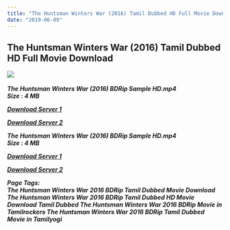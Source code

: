 ```yaml
---
title: "The Huntsman Winters War (2016) Tamil Dubbed HD Full Movie Download"
date: "2019-06-09"
---
```


## The Huntsman Winters War (2016) Tamil Dubbed HD Full Movie Download

![](https://images.moviebuff.com/101fc1e4-ad1e-46a7-900f-27a46507e8e2?w=1000) 

_**The Huntsman Winters War (2016) BDRip Sample HD.mp4  
Size : 4 MB**_

[_**Download Server 1**_](http://du1.wetransfer.vip/files/Tamil{c159298fb141cbadc7232f68964181f47c3dba5abf1fc31c2462b14f0846cd70}20Dubbed{c159298fb141cbadc7232f68964181f47c3dba5abf1fc31c2462b14f0846cd70}20Movies/Tamil{c159298fb141cbadc7232f68964181f47c3dba5abf1fc31c2462b14f0846cd70}20Recent{c159298fb141cbadc7232f68964181f47c3dba5abf1fc31c2462b14f0846cd70}20Dubbed{c159298fb141cbadc7232f68964181f47c3dba5abf1fc31c2462b14f0846cd70}20Movies/The{c159298fb141cbadc7232f68964181f47c3dba5abf1fc31c2462b14f0846cd70}20Huntsman{c159298fb141cbadc7232f68964181f47c3dba5abf1fc31c2462b14f0846cd70}20Winters{c159298fb141cbadc7232f68964181f47c3dba5abf1fc31c2462b14f0846cd70}20War{c159298fb141cbadc7232f68964181f47c3dba5abf1fc31c2462b14f0846cd70}20(2016)/The{c159298fb141cbadc7232f68964181f47c3dba5abf1fc31c2462b14f0846cd70}20Huntsman{c159298fb141cbadc7232f68964181f47c3dba5abf1fc31c2462b14f0846cd70}20Winters{c159298fb141cbadc7232f68964181f47c3dba5abf1fc31c2462b14f0846cd70}20War{c159298fb141cbadc7232f68964181f47c3dba5abf1fc31c2462b14f0846cd70}20(2016){c159298fb141cbadc7232f68964181f47c3dba5abf1fc31c2462b14f0846cd70}20BDRip/The{c159298fb141cbadc7232f68964181f47c3dba5abf1fc31c2462b14f0846cd70}20Huntsman{c159298fb141cbadc7232f68964181f47c3dba5abf1fc31c2462b14f0846cd70}20Winters{c159298fb141cbadc7232f68964181f47c3dba5abf1fc31c2462b14f0846cd70}20War{c159298fb141cbadc7232f68964181f47c3dba5abf1fc31c2462b14f0846cd70}20(2016){c159298fb141cbadc7232f68964181f47c3dba5abf1fc31c2462b14f0846cd70}20BDRip{c159298fb141cbadc7232f68964181f47c3dba5abf1fc31c2462b14f0846cd70}20Sample{c159298fb141cbadc7232f68964181f47c3dba5abf1fc31c2462b14f0846cd70}20HD.mp4)

[_**Download Server 2**_](http://du1.wetransfer.vip/files/Tamil{c159298fb141cbadc7232f68964181f47c3dba5abf1fc31c2462b14f0846cd70}20Dubbed{c159298fb141cbadc7232f68964181f47c3dba5abf1fc31c2462b14f0846cd70}20Movies/Tamil{c159298fb141cbadc7232f68964181f47c3dba5abf1fc31c2462b14f0846cd70}20Recent{c159298fb141cbadc7232f68964181f47c3dba5abf1fc31c2462b14f0846cd70}20Dubbed{c159298fb141cbadc7232f68964181f47c3dba5abf1fc31c2462b14f0846cd70}20Movies/The{c159298fb141cbadc7232f68964181f47c3dba5abf1fc31c2462b14f0846cd70}20Huntsman{c159298fb141cbadc7232f68964181f47c3dba5abf1fc31c2462b14f0846cd70}20Winters{c159298fb141cbadc7232f68964181f47c3dba5abf1fc31c2462b14f0846cd70}20War{c159298fb141cbadc7232f68964181f47c3dba5abf1fc31c2462b14f0846cd70}20(2016)/The{c159298fb141cbadc7232f68964181f47c3dba5abf1fc31c2462b14f0846cd70}20Huntsman{c159298fb141cbadc7232f68964181f47c3dba5abf1fc31c2462b14f0846cd70}20Winters{c159298fb141cbadc7232f68964181f47c3dba5abf1fc31c2462b14f0846cd70}20War{c159298fb141cbadc7232f68964181f47c3dba5abf1fc31c2462b14f0846cd70}20(2016){c159298fb141cbadc7232f68964181f47c3dba5abf1fc31c2462b14f0846cd70}20BDRip/The{c159298fb141cbadc7232f68964181f47c3dba5abf1fc31c2462b14f0846cd70}20Huntsman{c159298fb141cbadc7232f68964181f47c3dba5abf1fc31c2462b14f0846cd70}20Winters{c159298fb141cbadc7232f68964181f47c3dba5abf1fc31c2462b14f0846cd70}20War{c159298fb141cbadc7232f68964181f47c3dba5abf1fc31c2462b14f0846cd70}20(2016){c159298fb141cbadc7232f68964181f47c3dba5abf1fc31c2462b14f0846cd70}20BDRip{c159298fb141cbadc7232f68964181f47c3dba5abf1fc31c2462b14f0846cd70}20Sample{c159298fb141cbadc7232f68964181f47c3dba5abf1fc31c2462b14f0846cd70}20HD.mp4)

_**The Huntsman Winters War (2016) BDRip Sample HD.mp4  
Size : 4 MB**_

[_**Download Server 1**_](http://du1.wetransfer.vip/files/Tamil{c159298fb141cbadc7232f68964181f47c3dba5abf1fc31c2462b14f0846cd70}20Dubbed{c159298fb141cbadc7232f68964181f47c3dba5abf1fc31c2462b14f0846cd70}20Movies/Tamil{c159298fb141cbadc7232f68964181f47c3dba5abf1fc31c2462b14f0846cd70}20Recent{c159298fb141cbadc7232f68964181f47c3dba5abf1fc31c2462b14f0846cd70}20Dubbed{c159298fb141cbadc7232f68964181f47c3dba5abf1fc31c2462b14f0846cd70}20Movies/The{c159298fb141cbadc7232f68964181f47c3dba5abf1fc31c2462b14f0846cd70}20Huntsman{c159298fb141cbadc7232f68964181f47c3dba5abf1fc31c2462b14f0846cd70}20Winters{c159298fb141cbadc7232f68964181f47c3dba5abf1fc31c2462b14f0846cd70}20War{c159298fb141cbadc7232f68964181f47c3dba5abf1fc31c2462b14f0846cd70}20(2016)/The{c159298fb141cbadc7232f68964181f47c3dba5abf1fc31c2462b14f0846cd70}20Huntsman{c159298fb141cbadc7232f68964181f47c3dba5abf1fc31c2462b14f0846cd70}20Winters{c159298fb141cbadc7232f68964181f47c3dba5abf1fc31c2462b14f0846cd70}20War{c159298fb141cbadc7232f68964181f47c3dba5abf1fc31c2462b14f0846cd70}20(2016){c159298fb141cbadc7232f68964181f47c3dba5abf1fc31c2462b14f0846cd70}20BDRip/The{c159298fb141cbadc7232f68964181f47c3dba5abf1fc31c2462b14f0846cd70}20Huntsman{c159298fb141cbadc7232f68964181f47c3dba5abf1fc31c2462b14f0846cd70}20Winters{c159298fb141cbadc7232f68964181f47c3dba5abf1fc31c2462b14f0846cd70}20War{c159298fb141cbadc7232f68964181f47c3dba5abf1fc31c2462b14f0846cd70}20(2016){c159298fb141cbadc7232f68964181f47c3dba5abf1fc31c2462b14f0846cd70}20BDRip{c159298fb141cbadc7232f68964181f47c3dba5abf1fc31c2462b14f0846cd70}20Single{c159298fb141cbadc7232f68964181f47c3dba5abf1fc31c2462b14f0846cd70}20Part{c159298fb141cbadc7232f68964181f47c3dba5abf1fc31c2462b14f0846cd70}20HD.mp4)

[_**Download Server 2**_](http://du1.wetransfer.vip/files/Tamil{c159298fb141cbadc7232f68964181f47c3dba5abf1fc31c2462b14f0846cd70}20Dubbed{c159298fb141cbadc7232f68964181f47c3dba5abf1fc31c2462b14f0846cd70}20Movies/Tamil{c159298fb141cbadc7232f68964181f47c3dba5abf1fc31c2462b14f0846cd70}20Recent{c159298fb141cbadc7232f68964181f47c3dba5abf1fc31c2462b14f0846cd70}20Dubbed{c159298fb141cbadc7232f68964181f47c3dba5abf1fc31c2462b14f0846cd70}20Movies/The{c159298fb141cbadc7232f68964181f47c3dba5abf1fc31c2462b14f0846cd70}20Huntsman{c159298fb141cbadc7232f68964181f47c3dba5abf1fc31c2462b14f0846cd70}20Winters{c159298fb141cbadc7232f68964181f47c3dba5abf1fc31c2462b14f0846cd70}20War{c159298fb141cbadc7232f68964181f47c3dba5abf1fc31c2462b14f0846cd70}20(2016)/The{c159298fb141cbadc7232f68964181f47c3dba5abf1fc31c2462b14f0846cd70}20Huntsman{c159298fb141cbadc7232f68964181f47c3dba5abf1fc31c2462b14f0846cd70}20Winters{c159298fb141cbadc7232f68964181f47c3dba5abf1fc31c2462b14f0846cd70}20War{c159298fb141cbadc7232f68964181f47c3dba5abf1fc31c2462b14f0846cd70}20(2016){c159298fb141cbadc7232f68964181f47c3dba5abf1fc31c2462b14f0846cd70}20BDRip/The{c159298fb141cbadc7232f68964181f47c3dba5abf1fc31c2462b14f0846cd70}20Huntsman{c159298fb141cbadc7232f68964181f47c3dba5abf1fc31c2462b14f0846cd70}20Winters{c159298fb141cbadc7232f68964181f47c3dba5abf1fc31c2462b14f0846cd70}20War{c159298fb141cbadc7232f68964181f47c3dba5abf1fc31c2462b14f0846cd70}20(2016){c159298fb141cbadc7232f68964181f47c3dba5abf1fc31c2462b14f0846cd70}20BDRip{c159298fb141cbadc7232f68964181f47c3dba5abf1fc31c2462b14f0846cd70}20Single{c159298fb141cbadc7232f68964181f47c3dba5abf1fc31c2462b14f0846cd70}20Part{c159298fb141cbadc7232f68964181f47c3dba5abf1fc31c2462b14f0846cd70}20HD.mp4)

_**Page Tags:  
The Huntsman Winters War 2016 BDRip Tamil Dubbed Movie Download The Huntsman Winters War 2016 BDRip Tamil Dubbed HD Movie Download Tamil Dubbed The Huntsman Winters War 2016 BDRip Movie in Tamilrockers The Huntsman Winters War 2016 BDRip Tamil Dubbed Movie in Tamilyogi**_
